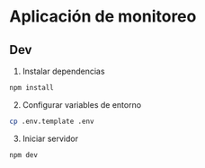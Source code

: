 # Aplicación de monitoreo

## Dev
1. Instalar dependencias
```bash
npm install
```
2. Configurar variables de entorno
```bash
cp .env.template .env
```
3. Iniciar servidor
```bash
npm dev
```
